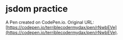 # jsdom practice

A Pen created on CodePen.io. Original URL: [https://codepen.io/terriblecodermydax/pen/rNwbEVe](https://codepen.io/terriblecodermydax/pen/rNwbEVe).

